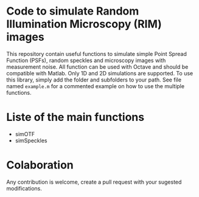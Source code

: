 # Code to simulate Random Illumination Microscopy (RIM) images

This repository contain useful functions to simulate simple Point Spread Function (PSFs), random speckles and microscopy images with measurement noise. All function can be used with Octave and should be compatible with Matlab.
Only 1D and 2D simulations are supported.
To use this library, simply add the folder and subfolders to your path.
See file named `example.m` for a commented example on how to use the multiple functions.


# Liste of the main functions

- simOTF
- simSpeckles


# Colaboration 

Any contribution is welcome, create a pull request with your sugested modifications.

